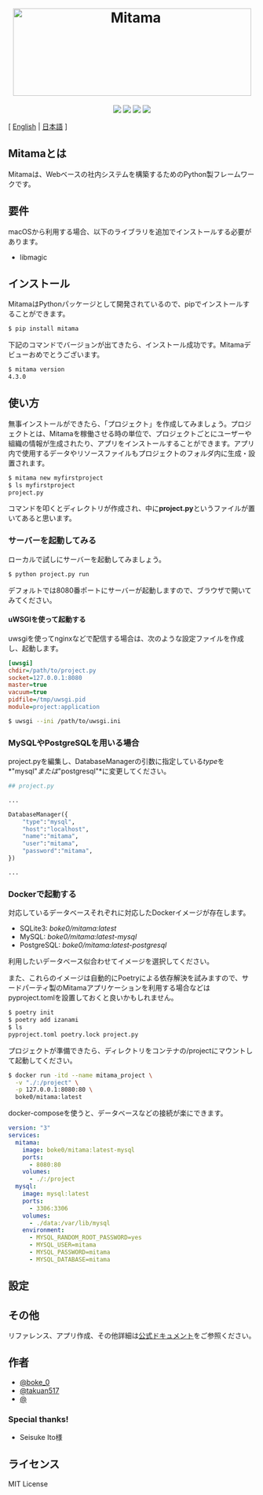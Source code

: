 <h1 align="center">
  <img src='https://user-images.githubusercontent.com/48381296/109426356-b1816c00-7a30-11eb-988c-1928b0ab8a42.png' height="178" width="485" alt='Mitama'/>
</h1>

<p align="center">
  <img src='https://img.shields.io/github/license/mitama-org/mitama'>
  <img src='https://badge.fury.io/py/mitama.svg'>
  <img src="https://img.shields.io/circleci/build/gh/mitama-org/mitama/master">
  <img src='https://img.shields.io/github/stars/mitama-org/mitama.svg'>
</p>

[ [English](README.en.md) | [日本語](README.md) ]

## Mitamaとは

Mitamaは、Webベースの社内システムを構築するためのPython製フレームワークです。

## 要件

macOSから利用する場合、以下のライブラリを追加でインストールする必要があります。

- libmagic

## インストール

MitamaはPythonパッケージとして開発されているので、pipでインストールすることができます。

```bash
$ pip install mitama
```

下記のコマンドでバージョンが出てきたら、インストール成功です。Mitamaデビューおめでとうございます。

```bash
$ mitama version
4.3.0
```

## 使い方

無事インストールができたら、「プロジェクト」を作成してみましょう。プロジェクトとは、Mitamaを稼働させる時の単位で、プロジェクトごとにユーザーや組織の情報が生成されたり、アプリをインストールすることができます。アプリ内で使用するデータやリソースファイルもプロジェクトのフォルダ内に生成・設置されます。

```bash
$ mitama new myfirstproject
$ ls myfirstproject
project.py
```

コマンドを叩くとディレクトリが作成され、中に**project.py**というファイルが置いてあると思います。

### サーバーを起動してみる

ローカルで試しにサーバーを起動してみましょう。

```bash
$ python project.py run
```

デフォルトでは8080番ポートにサーバーが起動しますので、ブラウザで開いてみてください。

#### uWSGIを使って起動する

uwsgiを使ってnginxなどで配信する場合は、次のような設定ファイルを作成し、起動します。

```uwsgi.ini
[uwsgi]
chdir=/path/to/project.py
socket=127.0.0.1:8080
master=true
vacuum=true
pidfile=/tmp/uwsgi.pid
module=project:application
```

```bash
$ uwsgi --ini /path/to/uwsgi.ini
```

### MySQLやPostgreSQLを用いる場合

project.pyを編集し、DatabaseManagerの引数に指定している*type*を*"mysql"*または*"postgresql"*に変更してください。

```python
## project.py

...

DatabaseManager({
    "type":"mysql",
    "host":"localhost",
    "name":"mitama",
    "user":"mitama",
    "password":"mitama",
})

...

```

### Dockerで起動する

対応しているデータベースそれぞれに対応したDockerイメージが存在します。

- SQLite3: *boke0/mitama:latest*
- MySQL: *boke0/mitama:latest-mysql*
- PostgreSQL: *boke0/mitama:latest-postgresql*

利用したいデータベース似合わせてイメージを選択してください。

また、これらのイメージは自動的にPoetryによる依存解決を試みますので、サードパーティ製のMitamaアプリケーションを利用する場合などはpyproject.tomlを設置しておくと良いかもしれません。

```bash
$ poetry init
$ poetry add izanami
$ ls
pyproject.toml poetry.lock project.py
```

プロジェクトが準備できたら、ディレクトリをコンテナの/projectにマウントして起動してください。

```bash
$ docker run -itd --name mitama_project \
  -v "./:/project" \
  -p 127.0.0.1:8080:80 \
  boke0/mitama:latest
```

docker-composeを使うと、データベースなどの接続が楽にできます。

```docker-compose.yml
version: "3"
services:
  mitama:
    image: boke0/mitama:latest-mysql
    ports:
      - 8080:80
    volumes:
      - ./:/project
  mysql:
    image: mysql:latest
    ports:
      - 3306:3306
    volumes:
      - ./data:/var/lib/mysql
    environment:
      - MYSQL_RANDOM_ROOT_PASSWORD=yes
      - MYSQL_USER=mitama
      - MYSQL_PASSWORD=mitama
      - MYSQL_DATABASE=mitama
```

## 設定

## その他
リファレンス、アプリ作成、その他詳細は[公式ドキュメント](https://mitama-docs.netlify.app/index.html)をご参照ください。

## 作者

- [@boke_0](https://twitter.com/boke_0)
- [@takuan517](https://twitter.com/takuan517)
- [@](https://twitter.com/)

### Special thanks!

- Seisuke Ito様

## ライセンス

MIT License
